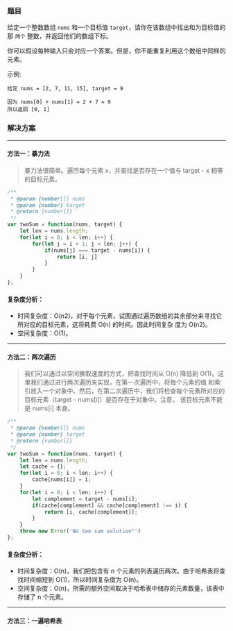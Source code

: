 ### 题目

给定一个整数数组 `nums` 和一个目标值 `target`，请你在该数组中找出和为目标值的那 `两个` 整数，并返回他们的数组下标。

你可以假设每种输入只会对应一个答案。但是，你不能重复利用这个数组中同样的元素。

示例:

```
给定 nums = [2, 7, 11, 15], target = 9

因为 nums[0] + nums[1] = 2 + 7 = 9
所以返回 [0, 1]
```

### 解决方案

------

#### 方法一：暴力法

> 暴力法很简单。遍历每个元素 x，并查找是否存在一个值与 target - x 相等的目标元素。

```javascript
/**
 * @param {number[]} nums
 * @param {number} target
 * @return {number[]}
 */
var twoSum = function(nums, target) {
    let len = nums.length;
    for(let i = 0; i < len; i++) {
        for(let j = i + 1; j < len; j++) {
            if(nums[j] === target - nums[i]) {
                return [i, j]
            }
        }
    }
};
```
#### 复杂度分析：

- 时间复杂度：O(n2)，对于每个元素，试图通过遍历数组的其余部分来寻找它所对应的目标元素，这将耗费 O(n) 的时间。因此时间复杂
度为 O(n2)。
- 空间复杂度：O(1)。

------

#### 方法二：两次遍历

> 我们可以通过以空间换取速度的方式，把查找时间从 O(n) 降低到 O(1)。这里我们通过进行两次遍历来实现，在第一次遍历中，将每个元素的值
> 和索引放入一个对象中。然后，在第二次遍历中，我们将检查每个元素所对应的目标元素（target - nums[i]）是否存在于对象中。注意，
> 该目标元素不能是 nums[i] 本身。

```javascript
/**
 * @param {number[]} nums
 * @param {number} target
 * @return {number[]}
 */
var twoSum = function(nums, target) {
    let len = nums.length;
    let cache = {};
    for(let i = 0; i < len; i++) {
        cache[nums[i]] = i;
    }
    for(let i = 0; i < len; i++) {
        let complement = target - nums[i];
        if(cache[complement] && cache[complement] !== i) {
            return [i, cache[complement]];
        }
    }
    throw new Error('No two sum solution"')
};
```

#### 复杂度分析：

- 时间复杂度：O(n)，我们把包含有 n 个元素的列表遍历两次。由于哈希表将查找时间缩短到 O(1)，所以时间复杂度为 O(n)。
- 空间复杂度：O(n)，所需的额外空间取决于哈希表中储存的元素数量，该表中存储了 n 个元素。

------

#### 方法三：一遍哈希表

